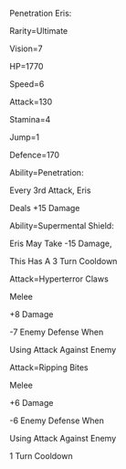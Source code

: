 Penetration Eris:

Rarity=Ultimate

Vision=7

HP=1770

Speed=6

Attack=130

Stamina=4

Jump=1

Defence=170

Ability=Penetration:

Every 3rd Attack, Eris

Deals +15 Damage

Ability=Supermental Shield:

Eris May Take -15 Damage,

This Has A 3 Turn Cooldown

Attack=Hyperterror Claws

Melee

+8 Damage

-7 Enemy Defense When

Using Attack Against Enemy

Attack=Ripping Bites

Melee

+6 Damage

-6 Enemy Defense When

Using Attack Against Enemy

1 Turn Cooldown
